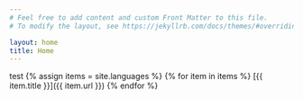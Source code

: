 ```yaml
---
# Feel free to add content and custom Front Matter to this file.
# To modify the layout, see https://jekyllrb.com/docs/themes/#overriding-theme-defaults

layout: home
title: Home
---
```

test
{% assign items = site.languages %}
{% for item in items %}
[{{ item.title }}]({{ item.url }})
{% endfor %}
